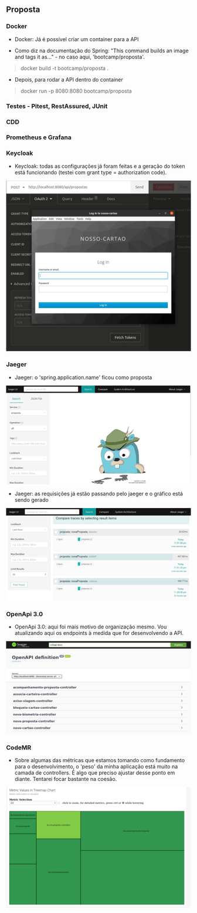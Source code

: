 ## Proposta


### Docker

- Docker: Já é possível criar um container para a API 


- Como diz na documentação do Spring: "This command builds an image and tags it as..." - no caso aqui, 'bootcamp/proposta'.

> docker build -t bootcamp/proposta .


- Depois, para rodar a API dentro do container

> docker run -p 8080:8080 bootcamp/proposta


### Testes - Pitest, RestAssured, JUnit


### CDD


### Prometheus e Grafana


### Keycloak


- Keycloak: todas as configurações já foram feitas e a geração do token está funcionando (testei com grant type = authorization code).



![](/readme-images/keycloak.jpg)


### Jaeger

- Jaeger: o 'spring.application.name' ficou como proposta



![](/readme-images/jaeger.jpg)


- Jaeger: as requisições já estão passando pelo jaeger e o gráfico está sendo gerado



![](/readme-images/jaeger1.jpg)



### OpenApi 3.0


- OpenApi 3.0: aqui foi mais motivo de organização mesmo. Vou atualizando aqui os endpoints à medida que for desenvolvendo a API.



![](/readme-images/endpointsproposta.jpg)


### CodeMR

- Sobre algumas das métricas que estamos tomando como fundamento para o desenvolvimento, o 'peso' da minha aplicação está muito na camada de controllers. É algo que preciso ajustar desse ponto em diante. Tentarei focar bastante na coesão.



![](/readme-images/metricas.jpg)



